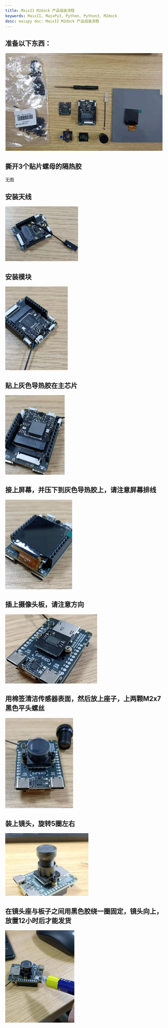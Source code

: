 ```yaml
---
title: MaixII M2dock 产品组装流程
keywords: MaixII, MaixPy3, Python, Python3, M2dock
desc: maixpy doc: MaixII M2dock 产品组装流程
---
```


## 准备以下东西：

![](./asserts/pack_flow_01.png)

## 撕开3个贴片螺母的隔热胶

无图

## 安装天线

![](./asserts/pack_flow_03.png)

## 安装模块

![](./asserts/pack_flow_05.png)

## 贴上灰色导热胶在主芯片

![](./asserts/pack_flow_07.png)

## 接上屏幕，并压下到灰色导热胶上，请注意屏幕排线

![](./asserts/pack_flow_09.png)

## 插上摄像头板，请**注意方向**

![](./asserts/pack_flow_11.png)

## 用棉签清洁传感器表面，然后放上座子，上两颗M2x7黑色平头螺丝

![](./asserts/pack_flow_13.png)

## 装上镜头，旋转5圈左右

![](./asserts/pack_flow_15.png)

## 在镜头座与板子之间用黑色胶绕一圈固定，镜头向上，放置12小时后才能发货

![](./asserts/pack_flow_17.png)

